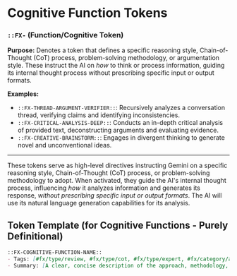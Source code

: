# Cognitive Function Tokens

### `::FX-` (Function/Cognitive Token)

**Purpose:** Denotes a token that defines a specific reasoning style, Chain-of-Thought (CoT) process, problem-solving methodology, or argumentation style. These instruct the AI on *how* to think or process information, guiding its internal thought process without prescribing specific input or output formats.



**Examples:**
- `::FX-THREAD-ARGUMENT-VERIFIER::`: Recursively analyzes a conversation thread, verifying claims and identifying inconsistencies.
- `::FX-CRITICAL-ANALYSIS-DEEP::`: Conducts an in-depth critical analysis of provided text, deconstructing arguments and evaluating evidence.
- `::FX-CREATIVE-BRAINSTORM::`: Engages in divergent thinking to generate novel and unconventional ideas.

---

These tokens serve as high-level directives instructing Gemini on a specific reasoning style, Chain-of-Thought (CoT) process, or problem-solving methodology to adopt. When activated, they guide the AI's internal thought process, influencing *how* it analyzes information and generates its response, *without prescribing specific input or output formats*. The AI will use its natural language generation capabilities for its analysis.

## Token Template (for Cognitive Functions - Purely Definitional)
```markdown
::FX-COGNITIVE-FUNCTION-NAME::
- Tags: [#fx/type/review, #fx/type/cot, #fx/type/expert, #fx/category/analysis, #fx/category/persona]
- Summary: [A clear, concise description of the approach, methodology, or reasoning style the LLM should adopt when this token is active.]
```

